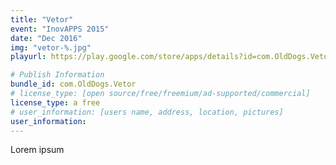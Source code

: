```yaml
---
title: "Vetor"
event: "InovAPPS 2015"
date: "Dec 2016"
img: "vetor-%.jpg"
playurl: https://play.google.com/store/apps/details?id=com.OldDogs.Vetor

# Publish Information
bundle_id: com.OldDogs.Vetor
# license_type: [open source/free/freemium/ad-supported/commercial]
license_type: a free
# user_information: [users name, address, location, pictures]
user_information: 
---
```

Lorem ipsum